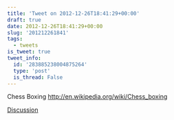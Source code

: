 ```yaml
---
title: 'Tweet on 2012-12-26T18:41:29+00:00'
draft: true
date: 2012-12-26T18:41:29+00:00
slug: '201212261841'
tags:
  - tweets
is_tweet: true
tweet_info:
  id: '283885238004875264'
  type: 'post'
  is_thread: False
---
```




Chess Boxing <http://en.wikipedia.org/wiki/Chess_boxing>

[Discussion](https://x.com/sytelus/status/283885238004875264)
